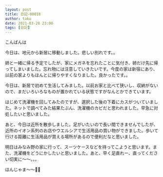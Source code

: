 ```yaml
---
layout: post
title: 日記-00018
author: taku
date: 2021-03-28 23:00
tags: [日記]
---
```


こんばんは

今日は、地元から新居に移動しました。悲しい別れです。。

姉と一緒に帰る予定でしたが、家にメガネを忘れたことに気付き、姉だけ先に帰ってしまいました。忘れ物には注意していきたいです。今度の家は新宿にあり、以前の家よりもほんとに帰りやすくなりました。良かったです。。

今日は、新居で初めて生活してみました。以前お家と比べて狭いし、収納がないので、まだいろいろなものが置かれている状態ですがなんとかできています。

はじめて洗濯機を回してみたのですが、選択した後の下着にカスがついていました。ネットで調べてみた結果たぶん、洗濯機のカビだと思われました。早急に対処したいと思いました。

あと、今日は近所を散歩しました。足がいたいので長い間できませんでしたが、近所のイオン系列のお店やウエルシアで生活用品の買い物ができました。歩いて行ける距離に生活用品が買える場所があるので便利だなと思いました。

明日はみなみ野の家に行って、スーツケースなどを持ってこようと思います。また、洗濯機をどうにかしたいと思いました。あと、早く足直れー、直ってください切実に～～。。。

ほんじゃま～～👋👋
